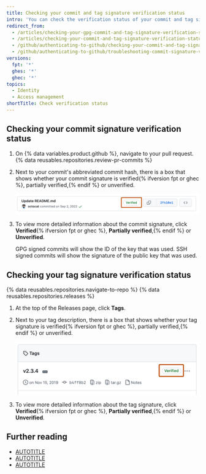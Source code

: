 ```yaml
---
title: Checking your commit and tag signature verification status
intro: 'You can check the verification status of your commit and tag signatures on {% data variables.product.github %}.'
redirect_from:
  - /articles/checking-your-gpg-commit-and-tag-signature-verification-status
  - /articles/checking-your-commit-and-tag-signature-verification-status
  - /github/authenticating-to-github/checking-your-commit-and-tag-signature-verification-status
  - /github/authenticating-to-github/troubleshooting-commit-signature-verification/checking-your-commit-and-tag-signature-verification-status
versions:
  fpt: '*'
  ghes: '*'
  ghec: '*'
topics:
  - Identity
  - Access management
shortTitle: Check verification status
---
```


## Checking your commit signature verification status

1. On {% data variables.product.github %}, navigate to your pull request.
{% data reusables.repositories.review-pr-commits %}
1. Next to your commit's abbreviated commit hash, there is a box that shows whether your commit signature is verified{% ifversion fpt or ghec %}, partially verified,{% endif %} or unverified.

   ![Screenshot of a commit in the commit list for a repository. "Verified" is highlighted with an orange outline.](/assets/images/help/commits/verified-commit.png)
1. To view more detailed information about the commit signature, click **Verified**{% ifversion fpt or ghec %}, **Partially verified**,{% endif %} or **Unverified**.

   GPG signed commits will show the ID of the key that was used. SSH signed commits will show the signature of the public key that was used.

## Checking your tag signature verification status

{% data reusables.repositories.navigate-to-repo %}
{% data reusables.repositories.releases %}
1. At the top of the Releases page, click **Tags**.
1. Next to your tag description, there is a box that shows whether your tag signature is verified{% ifversion fpt or ghec %}, partially verified,{% endif %} or unverified.

   ![Screenshot of a tag in the tag list for a repository. "Verified" is highlighted with an orange outline.](/assets/images/help/commits/gpg-signed-tag-verified.png)
1. To view more detailed information about the tag signature, click **Verified**{% ifversion fpt or ghec %}, **Partially verified**,{% endif %} or **Unverified**.

## Further reading

* [AUTOTITLE](/authentication/managing-commit-signature-verification/about-commit-signature-verification)
* [AUTOTITLE](/authentication/managing-commit-signature-verification/signing-commits)
* [AUTOTITLE](/authentication/managing-commit-signature-verification/signing-tags)
